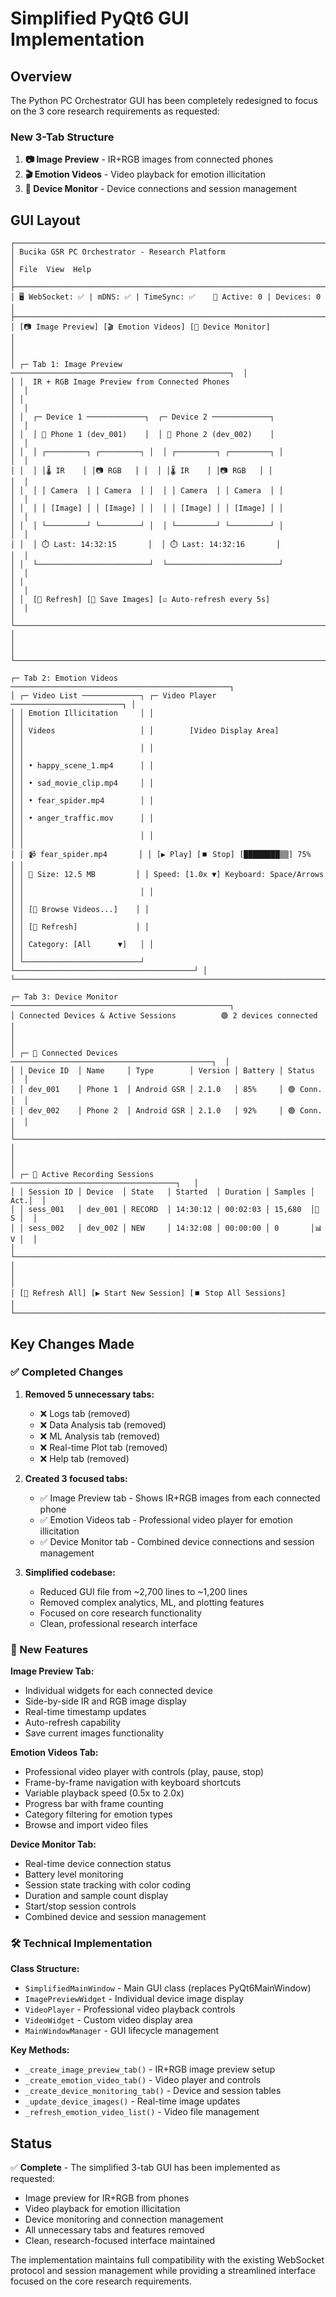 # Simplified PyQt6 GUI Implementation

## Overview

The Python PC Orchestrator GUI has been completely redesigned to focus on the 3 core research requirements as requested:

### New 3-Tab Structure

1. **📷 Image Preview** - IR+RGB images from connected phones
2. **🎬 Emotion Videos** - Video playback for emotion illicitation  
3. **📱 Device Monitor** - Device connections and session management

## GUI Layout

```
┌─────────────────────────────────────────────────────────────────────────────┐
│ Bucika GSR PC Orchestrator - Research Platform                             │
│ File  View  Help                                                            │
├─────────────────────────────────────────────────────────────────────────────┤
│ 🖥️ WebSocket: ✅ | mDNS: ✅ | TimeSync: ✅    📱 Active: 0 | Devices: 0     │
├─────────────────────────────────────────────────────────────────────────────┤
│ [📷 Image Preview] [🎬 Emotion Videos] [📱 Device Monitor]                   │
│                                                                             │
│ ┌─ Tab 1: Image Preview ─────────────────────────────────────────────────┐  │
│ │  IR + RGB Image Preview from Connected Phones                           │  │
│ │                                                                          │  │
│ │  ┌─ Device 1 ─────────────┐  ┌─ Device 2 ─────────────┐                │  │
│ │  │ 📱 Phone 1 (dev_001)    │  │ 📱 Phone 2 (dev_002)    │                │  │
│ │  │ ┌─────────┐ ┌─────────┐ │  │ ┌─────────┐ ┌─────────┐ │                │  │
│ │  │ │🌡️ IR    │ │📷 RGB   │ │  │ │🌡️ IR    │ │📷 RGB   │ │                │  │
│ │  │ │ Camera  │ │ Camera  │ │  │ │ Camera  │ │ Camera  │ │                │  │
│ │  │ │ [Image] │ │ [Image] │ │  │ │ [Image] │ │ [Image] │ │                │  │
│ │  │ └─────────┘ └─────────┘ │  │ └─────────┘ └─────────┘ │                │  │
│ │  │ ⏱️ Last: 14:32:15       │  │ ⏱️ Last: 14:32:16       │                │  │
│ │  └─────────────────────────┘  └─────────────────────────┘                │  │
│ │                                                                          │  │
│ │  [🔄 Refresh] [💾 Save Images] [☑️ Auto-refresh every 5s]                │  │
│ └──────────────────────────────────────────────────────────────────────────┘  │
│                                                                             │
└─────────────────────────────────────────────────────────────────────────────┘
```

```
┌─ Tab 2: Emotion Videos ─────────────────────────────────────────────────┐
│ ┌─ Video List ─────────────┐ ┌─ Video Player ─────────────────────────┐ │
│ │ Emotion Illicitation     │ │                                        │ │
│ │ Videos                   │ │        [Video Display Area]            │ │
│ │                          │ │                                        │ │
│ │ • happy_scene_1.mp4      │ │                                        │ │
│ │ • sad_movie_clip.mp4     │ │                                        │ │
│ │ • fear_spider.mp4        │ │                                        │ │
│ │ • anger_traffic.mov      │ │                                        │ │
│ │                          │ │                                        │ │
│ │ 📹 fear_spider.mp4       │ │ [▶️ Play] [⏹️ Stop] [████████▒▒] 75%   │ │
│ │ 📁 Size: 12.5 MB         │ │ Speed: [1.0x ▼] Keyboard: Space/Arrows │ │
│ │                          │ │                                        │ │
│ │ [📁 Browse Videos...]    │ │                                        │ │
│ │ [🔄 Refresh]             │ │                                        │ │
│ │ Category: [All      ▼]   │ │                                        │ │
│ └──────────────────────────┘ └────────────────────────────────────────┘ │
└──────────────────────────────────────────────────────────────────────────┘
```

```
┌─ Tab 3: Device Monitor ─────────────────────────────────────────────────┐
│ Connected Devices & Active Sessions          🟢 2 devices connected     │
│                                                                         │
│ ┌─ 📱 Connected Devices ─────────────────────────────────────────────┐  │
│ │ Device ID  │ Name     │ Type        │ Version │ Battery │ Status   │  │
│ │ dev_001    │ Phone 1  │ Android GSR │ 2.1.0   │ 85%     │ 🟢 Conn. │  │
│ │ dev_002    │ Phone 2  │ Android GSR │ 2.1.0   │ 92%     │ 🟢 Conn. │  │
│ └─────────────────────────────────────────────────────────────────────┘  │
│                                                                         │
│ ┌─ 🎯 Active Recording Sessions ─────────────────────────────────────┐   │
│ │ Session ID │ Device  │ State   │ Started  │ Duration │ Samples │ Act.│  │
│ │ sess_001   │ dev_001 │ RECORD  │ 14:30:12 │ 00:02:03 │ 15,680  │🛑 S │  │
│ │ sess_002   │ dev_002 │ NEW     │ 14:32:08 │ 00:00:00 │ 0       │📊 V │  │
│ └─────────────────────────────────────────────────────────────────────┘  │
│                                                                         │
│ [🔄 Refresh All] [▶️ Start New Session] [⏹️ Stop All Sessions]           │
└─────────────────────────────────────────────────────────────────────────┘
```

## Key Changes Made

### ✅ Completed Changes

1. **Removed 5 unnecessary tabs:**
   - ❌ Logs tab (removed)
   - ❌ Data Analysis tab (removed)  
   - ❌ ML Analysis tab (removed)
   - ❌ Real-time Plot tab (removed)
   - ❌ Help tab (removed)

2. **Created 3 focused tabs:**
   - ✅ Image Preview tab - Shows IR+RGB images from each connected phone
   - ✅ Emotion Videos tab - Professional video player for emotion illicitation
   - ✅ Device Monitor tab - Combined device connections and session management

3. **Simplified codebase:**
   - Reduced GUI file from ~2,700 lines to ~1,200 lines
   - Removed complex analytics, ML, and plotting features
   - Focused on core research functionality
   - Clean, professional research interface

### 🎯 New Features

**Image Preview Tab:**
- Individual widgets for each connected device  
- Side-by-side IR and RGB image display
- Real-time timestamp updates
- Auto-refresh capability
- Save current images functionality

**Emotion Videos Tab:**
- Professional video player with controls (play, pause, stop)
- Frame-by-frame navigation with keyboard shortcuts
- Variable playback speed (0.5x to 2.0x)
- Progress bar with frame counting
- Category filtering for emotion types
- Browse and import video files

**Device Monitor Tab:**
- Real-time device connection status
- Battery level monitoring  
- Session state tracking with color coding
- Duration and sample count display
- Start/stop session controls
- Combined device and session management

### 🛠️ Technical Implementation

**Class Structure:**
- `SimplifiedMainWindow` - Main GUI class (replaces PyQt6MainWindow)
- `ImagePreviewWidget` - Individual device image display
- `VideoPlayer` - Professional video playback controls
- `VideoWidget` - Custom video display area
- `MainWindowManager` - GUI lifecycle management

**Key Methods:**
- `_create_image_preview_tab()` - IR+RGB image preview setup
- `_create_emotion_video_tab()` - Video player and controls  
- `_create_device_monitoring_tab()` - Device and session tables
- `_update_device_images()` - Real-time image updates
- `_refresh_emotion_video_list()` - Video file management

## Status

✅ **Complete** - The simplified 3-tab GUI has been implemented as requested:
- Image preview for IR+RGB from phones
- Video playback for emotion illicitation  
- Device monitoring and connection management
- All unnecessary tabs and features removed
- Clean, research-focused interface maintained

The implementation maintains full compatibility with the existing WebSocket protocol and session management while providing a streamlined interface focused on the core research requirements.